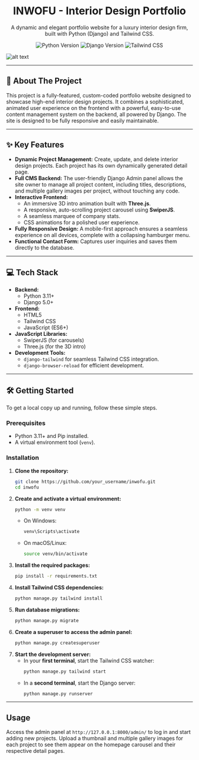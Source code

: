 <div align="center">
<h1>INWOFU - Interior Design Portfolio</h1>
<p>A dynamic and elegant portfolio website for a luxury interior design firm, built with Python (Django) and Tailwind CSS.</p>
<img src="https://img.shields.io/badge/Python-3.11+-blue.svg" alt="Python Version">
<img src="https://img.shields.io/badge/Django-5.0+-092E20.svg" alt="Django Version">
<img src="https://img.shields.io/badge/Tailwind_CSS-3.x-38B2AC.svg" alt="Tailwind CSS">
</div>

![alt text](<Screenshot 2025-10-11 130236.png>)

-----

## 🚀 About The Project

This project is a fully-featured, custom-coded portfolio website designed to showcase high-end interior design projects. It combines a sophisticated, animated user experience on the frontend with a powerful, easy-to-use content management system on the backend, all powered by Django. The site is designed to be fully responsive and easily maintainable.

-----

## ✨ Key Features

  * **Dynamic Project Management:** Create, update, and delete interior design projects. Each project has its own dynamically generated detail page.
  * **Full CMS Backend:** The user-friendly Django Admin panel allows the site owner to manage all project content, including titles, descriptions, and multiple gallery images per project, without touching any code.
  * **Interactive Frontend:**
      * An immersive 3D intro animation built with **Three.js**.
      * A responsive, auto-scrolling project carousel using **SwiperJS**.
      * A seamless marquee of company stats.
      * CSS animations for a polished user experience.
  * **Fully Responsive Design:** A mobile-first approach ensures a seamless experience on all devices, complete with a collapsing hamburger menu.
  * **Functional Contact Form:** Captures user inquiries and saves them directly to the database.

-----

## 💻 Tech Stack

  * **Backend:**
      * Python 3.11+
      * Django 5.0+
  * **Frontend:**
      * HTML5
      * Tailwind CSS
      * JavaScript (ES6+)
  * **JavaScript Libraries:**
      * SwiperJS (for carousels)
      * Three.js (for the 3D intro)
  * **Development Tools:**
      * `django-tailwind` for seamless Tailwind CSS integration.
      * `django-browser-reload` for efficient development.

-----

## 🛠️ Getting Started

To get a local copy up and running, follow these simple steps.

### **Prerequisites**

  * Python 3.11+ and Pip installed.
  * A virtual environment tool (`venv`).

### **Installation**

1.  **Clone the repository:**
    ```sh
    git clone https://github.com/your_username/inwofu.git
    cd inwofu
    ```
2.  **Create and activate a virtual environment:**
    ```sh
    python -m venv venv
    ```
      * On Windows:
        ```sh
        venv\Scripts\activate
        ```
      * On macOS/Linux:
        ```sh
        source venv/bin/activate
        ```
3.  **Install the required packages:**
    ```sh
    pip install -r requirements.txt
    ```
4.  **Install Tailwind CSS dependencies:**
    ```sh
    python manage.py tailwind install
    ```
5.  **Run database migrations:**
    ```sh
    python manage.py migrate
    ```
6.  **Create a superuser to access the admin panel:**
    ```sh
    python manage.py createsuperuser
    ```
7.  **Start the development server:**
      * In your **first terminal**, start the Tailwind CSS watcher:
        ```sh
        python manage.py tailwind start
        ```
      * In a **second terminal**, start the Django server:
        ```sh
        python manage.py runserver
        ```

-----

## Usage

Access the admin panel at `http://127.0.0.1:8000/admin/` to log in and start adding new projects. Upload a thumbnail and multiple gallery images for each project to see them appear on the homepage carousel and their respective detail pages.
